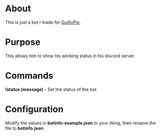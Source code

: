 # About
This is just a bot I made for [GuiltyPie](http://guiltyartworks.xyz/).
# Purpose
This allows him to show his working status in his discord server.
# Commands
**!status (message)** - Set the status of the bot
# Configuration
Modify the values in **botinfo-example.json** to your liking, then rename the file to **botinfo.json**.